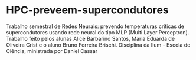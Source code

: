 # HPC-preveem-supercondutores
Trabalho semestral de Redes Neurais: prevendo temperaturas criticas de supercondutores usando rede neural do tipo MLP (Multi Layer Perceptron). Trabalho feito pelos alunas Alice Barbarino Santos, Maria Eduarda de Oliveira Crist e o aluno Bruno Ferreira Brischi. Disciplina da Ilum - Escola de Ciência, ministrada por Daniel Cassar
